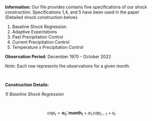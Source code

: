 <p><strong>Information:</strong> Our file provides contains five specifications of our shock construction. Specifications 1,4, and 5 have been used in the paper (Detailed shock construction below).</p>
<ol>
<li>Baseline Shock Regression</li>
<li>Adaptive Expectations</li>
<li>Past Precipitation Control</li>
<li>Current Precipitation Control</li>
<li>Temperature x Precipitation Control</li>
</ol>
<p><strong>Observation Period:</strong> December 1970 - October 2022</p>
<p><em>Note: </em>Each row represents the observations for a given month.</p>
<p>&nbsp;</p>
<p><strong>Construction Details:</strong></p>
<p><em>1) Baseline Shock Regression<br /></em></p>
<p>&nbsp;</p>

$$cap_t = \boldsymbol{\alpha}_0' \, \mathbf{month}_t + \alpha_1 \, cap_{t-1} + s_t$$
